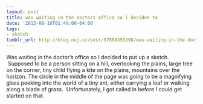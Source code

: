 ```yaml
---
layout: post
title: was waiting in the doctors office so i decided to
date: '2013-08-10T01:49:00-04:00'
tags:
- sketch
tumblr_url: http://blog.noj.cc/post/57868355398/was-waiting-in-the-doctors-office-so-i-decided-to
---
```

Was waiting in the doctor’s office so I decided to put up a sketch.  Supposed to be a person sitting on a hill, overlooking the plains, large tree on the corner, tiny child flying a kite on the plains, mountains over the horizon.
The circle in the middle of the page was going to be a magnifying glass peeking into the world of a tiny ant, either carrying a leaf or walking along a blade of grass.  Unfortunately, I got called in before I could get started on that.

